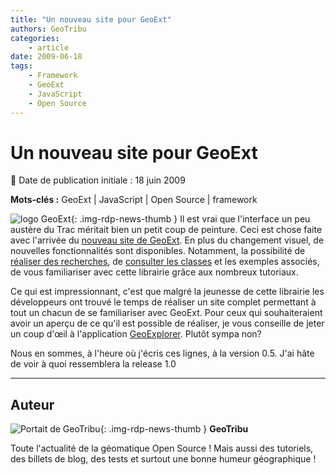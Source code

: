 ```yaml
---
title: "Un nouveau site pour GeoExt"
authors: GeoTribu
categories:
    - article
date: 2009-06-18
tags:
    - Framework
    - GeoExt
    - JavaScript
    - Open Source
---
```


# Un nouveau site pour GeoExt

:calendar: Date de publication initiale : 18 juin 2009

**Mots-clés :** GeoExt | JavaScript | Open Source | framework

![logo GeoExt](https://cdn.geotribu.fr/img/logos-icones/logiciels_librairies/geoext.png "logo GeoExt"){: .img-rdp-news-thumb } Il est vrai que l'interface un peu austère du Trac méritait bien un petit coup de peinture. Ceci est chose faite avec l'arrivée du [nouveau site de GeoExt](http://geoext.org/). En plus du changement visuel, de nouvelles fonctionnalités sont disponibles. Notamment, la possibilité de [réaliser des recherches](http://geoext.org/search.html?q=popup), de [consulter les classes](http://geoext.org/genindex.html) et les exemples associés, de vous familiariser avec cette librairie grâce aux nombreux tutoriaux.

Ce qui est impressionnant, c'est que malgré la jeunesse de cette librairie les développeurs ont trouvé le temps de réaliser un site complet permettant à tout un chacun de se familiariser avec GeoExt. Pour ceux qui souhaiteraient avoir un aperçu de ce qu'il est possible de réaliser, je vous conseille de jeter un coup d'œil à l'application [GeoExplorer](http://geoext.opengeo.org/geoexplorer/preview/). Plutôt sympa non?

Nous en sommes, à l'heure où j'écris ces lignes, à la version 0.5. J'ai hâte de voir à quoi ressemblera la release 1.0

----

## Auteur

![Portait de GeoTribu](https://cdn.geotribu.fr/img/internal/charte/geotribu_logo_64x64.png){: .img-rdp-news-thumb }
**GeoTribu**

Toute l'actualité de la géomatique Open Source ! Mais aussi des tutoriels, des billets de blog, des tests et surtout une bonne humeur géographique !
